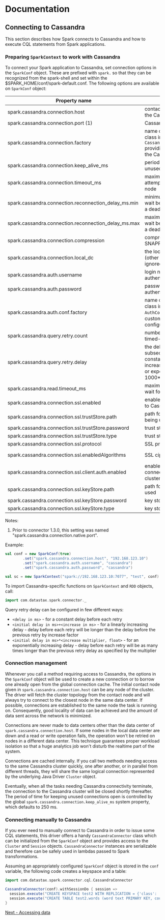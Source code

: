 # Documentation

## Connecting to Cassandra 
This section describes how Spark connects to Cassandra and 
how to execute CQL statements from Spark applications.

### Preparing `SparkContext` to work with Cassandra

To connect your Spark application to Cassandra, set connection options in the 
`SparkConf` object. These are prefixed with `spark.` so that they can be recognized
from the spark-shell and set within the $SPARK_HOME/conf/spark-default.conf.
The following options are available on `SparkConf` object:

Property name                                        | Description                                                       | Default value
-----------------------------------------------------|-------------------------------------------------------------------|--------------------
spark.cassandra.connection.host                      | contact point to connect to the Cassandra cluster                 | address of the Spark master host
spark.cassandra.connection.port (1)                  | Cassandra native port                                             | 9042
spark.cassandra.connection.factory                   | name of a Scala module or class implementing `CassandraConnectionFactory` providing connections to the Cassandra cluster | `com.datastax.spark.connector.cql.DefaultConnectionFactory`
spark.cassandra.connection.keep_alive_ms             | period of time to keep unused connections open                    | 250 ms
spark.cassandra.connection.timeout_ms                | maximum period of time to attempt connecting to a node            | 5000 ms
spark.cassandra.connection.reconnection_delay_ms.min | minimum period of time to wait before reconnecting to a dead node | 1000 ms
spark.cassandra.connection.reconnection_delay_ms.max | maximum period of time to wait before reconnecting to a dead node | 60000 ms
spark.cassandra.connection.compression               | compression to use (LZ4, SNAPPY or NONE)                          | NONE 
spark.cassandra.connection.local_dc                  | the local DC to connect to (other nodes will be ignored)          | None
spark.cassandra.auth.username                        | login name for password authentication                            |
spark.cassandra.auth.password                        | password for password authentication                              |
spark.cassandra.auth.conf.factory                    | name of a Scala module or class implementing `AuthConfFactory` providing custom authentication configuration | `com.datastax.spark.connector.cql.DefaultAuthConfFactory`
spark.cassandra.query.retry.count                    | number of times to retry a timed-out query                        | 10
spark.cassandra.query.retry.delay                    | the delay between subsequent retries (can be constant, like 1000; linearly increasing, like 1000+100; or exponential, like 1000\*2) | 4000\*1.5
spark.cassandra.read.timeout_ms                      | maximum period of time to wait for a read to return               | 120000 ms
spark.cassandra.connection.ssl.enabled               | enable secure connection to Cassandra cluster                     | false
spark.cassandra.connection.ssl.trustStore.path       | path for the trust store being used                               | None
spark.cassandra.connection.ssl.trustStore.password   | trust store password                                              | None
spark.cassandra.connection.ssl.trustStore.type       | trust store type                                                  | JKS
spark.cassandra.connection.ssl.protocol              | SSL protocol                                                      | TLS
spark.cassandra.connection.ssl.enabledAlgorithms     | SSL cipher suites                                                 | TLS_RSA_WITH_AES_128_CBC_SHA, TLS_RSA_WITH_AES_256_CBC_SHA
spark.cassandra.connection.ssl.client.auth.enabled   | enable 2-way secure connection to Cassandra cluster               | false
spark.cassandra.connection.ssl.keyStore.path       | path for the key store being used                               | None
spark.cassandra.connection.ssl.keyStore.password   | key store password                                              | None
spark.cassandra.connection.ssl.keyStore.type       | key store type                                                  | JKS


Notes:

1. Prior to connector 1.3.0, this setting was named "spark.cassandra.connection.native.port".

Example:

```scala
val conf = new SparkConf(true)
        .set("spark.cassandra.connection.host", "192.168.123.10")
        .set("spark.cassandra.auth.username", "cassandra")            
        .set("spark.cassandra.auth.password", "cassandra")

val sc = new SparkContext("spark://192.168.123.10:7077", "test", conf)
```

To import Cassandra-specific functions on `SparkContext` and `RDD` objects, call:

```scala
import com.datastax.spark.connector._                                    
```

Query retry delay can be configured in few different ways:
* `<delay in ms>` - for a constant delay before each retry
* `<initial delay in ms>+<increase in ms>` - for a linearly increasing delay - delay before each retry
  will be longer than the delay before the previous retry by increase factor
* `<initial delay in ms>*<increase multiplier, float>` - for an exponentially increasing delay - delay 
  before each retry will be as many times longer than the previous retry delay as specified 
  by the multiplier

### Connection management

Whenever you call a method requiring access to Cassandra, the options in the `SparkConf` object will be used
to create a new connection or to borrow one already open from the global connection cache. 
The initial contact node given in
`spark.cassandra.connection.host` can be any node of the cluster. The driver will fetch the cluster topology from 
the contact node and will always try to connect to the closest node in the same data center. If possible, 
connections are established to the same node the task is running on. Consequently, good locality of data can be achieved and the amount 
of data sent across the network is minimized. 

Connections are never made to data centers other than the data center of `spark.cassandra.connection.host`.
If some nodes in the local data center are down and a read or write operation fails, the operation won't be retried on nodes in
a different data center. This technique guarantees proper workload isolation so that a huge analytics job won't disturb
the realtime part of the system.

Connections are cached internally. If you call two methods needing access to the same Cassandra cluster 
quickly, one after another, or in parallel from different threads, they will share the same logical connection 
represented by the underlying Java Driver `Cluster` object.  

Eventually, when all the tasks needing Cassandra connectivity terminate,
the connection to the Cassandra cluster will be closed shortly thereafter. The period of time for keeping unused connections
open is controlled by the global `spark.cassandra.connection.keep_alive_ms` system property, which defaults to 250 ms. 


### Connecting manually to Cassandra

If you ever need to manually connect to Cassandra in order to issue some CQL statements, 
this driver offers a handy `CassandraConnector` class which can be initialized from the `SparkConf` object
and provides access to the `Cluster` and `Session` objects. `CassandraConnector` instances are serializable
and therefore can be safely used in lambdas passed to Spark transformations.

Assuming an appropriately configured `SparkConf` object is stored in the `conf` variable, the following
code creates a keyspace and a table:

```scala
import com.datastax.spark.connector.cql.CassandraConnector

CassandraConnector(conf).withSessionDo { session =>
  session.execute("CREATE KEYSPACE test2 WITH REPLICATION = {'class': 'SimpleStrategy', 'replication_factor': 1 }")
  session.execute("CREATE TABLE test2.words (word text PRIMARY KEY, count int)")
}
```

[Next - Accessing data](2_loading.md)                                        

